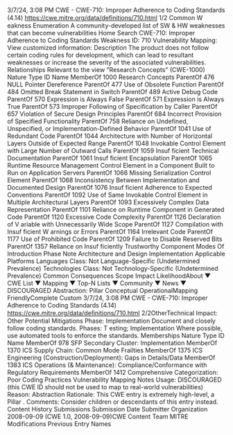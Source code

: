 3/7/24, 3:08 PM CWE - CWE-710: Improper Adherence to Coding Standards (4.14)
https://cwe.mitre.org/data/deﬁnitions/710.html 1/2
Common W eakness Enumeration
A community-developed list of SW & HW weaknesses that can become
vulnerabilities
Home Search
CWE-710: Improper Adherence to Coding Standards
Weakness ID: 710
Vulnerability Mapping: 
View customized information:
 Description
The product does not follow certain coding rules for development, which can lead to resultant weaknesses or increase the severity of
the associated vulnerabilities.
 Relationships
 Relevant to the view "Research Concepts" (CWE-1000)
Nature Type ID Name
MemberOf 1000 Research Concepts
ParentOf 476 NULL Pointer Dereference
ParentOf 477 Use of Obsolete Function
ParentOf 484 Omitted Break Statement in Switch
ParentOf 489 Active Debug Code
ParentOf 570 Expression is Always False
ParentOf 571 Expression is Always True
ParentOf 573 Improper Following of Specification by Caller
ParentOf 657 Violation of Secure Design Principles
ParentOf 684 Incorrect Provision of Specified Functionality
ParentOf 758 Reliance on Undefined, Unspecified, or Implementation-Defined Behavior
ParentOf 1041 Use of Redundant Code
ParentOf 1044 Architecture with Number of Horizontal Layers Outside of Expected Range
ParentOf 1048 Invokable Control Element with Large Number of Outward Calls
ParentOf 1059 Insuf ficient Technical Documentation
ParentOf 1061 Insuf ficient Encapsulation
ParentOf 1065 Runtime Resource Management Control Element in a Component Built to Run on Application
Servers
ParentOf 1066 Missing Serialization Control Element
ParentOf 1068 Inconsistency Between Implementation and Documented Design
ParentOf 1076 Insuf ficient Adherence to Expected Conventions
ParentOf 1092 Use of Same Invokable Control Element in Multiple Architectural Layers
ParentOf 1093 Excessively Complex Data Representation
ParentOf 1101 Reliance on Runtime Component in Generated Code
ParentOf 1120 Excessive Code Complexity
ParentOf 1126 Declaration of V ariable with Unnecessarily Wide Scope
ParentOf 1127 Compilation with Insuf ficient W arnings or Errors
ParentOf 1164 Irrelevant Code
ParentOf 1177 Use of Prohibited Code
ParentOf 1209 Failure to Disable Reserved Bits
ParentOf 1357 Reliance on Insuf ficiently Trustworthy Component
 Modes Of Introduction
Phase Note
Architecture and Design
Implementation
 Applicable Platforms
Languages
Class: Not Language-Specific (Undetermined Prevalence)
Technologies
Class: Not Technology-Specific (Undetermined Prevalence)
 Common Consequences
Scope Impact LikelihoodAbout ▼ CWE List ▼ Mapping ▼ Top-N Lists ▼ Community ▼ News ▼
DISCOURAGED
Abstraction: Pillar
Conceptual OperationalMapping
FriendlyComplete Custom
3/7/24, 3:08 PM CWE - CWE-710: Improper Adherence to Coding Standards (4.14)
https://cwe.mitre.org/data/deﬁnitions/710.html 2/2OtherTechnical Impact: Other
 Potential Mitigations
Phase: Implementation
Document and closely follow coding standards.
Phases: T esting; Implementation
Where possible, use automated tools to enforce the standards.
 Memberships
Nature Type ID Name
MemberOf 978 SFP Secondary Cluster: Implementation
MemberOf 1370 ICS Supply Chain: Common Mode Frailties
MemberOf 1375 ICS Engineering (Construction/Deployment): Gaps in Details/Data
MemberOf 1383 ICS Operations (& Maintenance): Compliance/Conformance with Regulatory Requirements
MemberOf 1412 Comprehensive Categorization: Poor Coding Practices
 Vulnerability Mapping Notes
Usage: DISCOURAGED (this CWE ID should not be used to map to real-world vulnerabilities)
Reason: Abstraction
Rationale:
This CWE entry is extremely high-level, a Pillar .
Comments:
Consider children or descendants of this entry instead.
 Content History
 Submissions
Submission Date Submitter Organization
2008-09-09
(CWE 1.0, 2008-09-09)CWE Content Team MITRE
 Modifications
 Previous Entry Names
